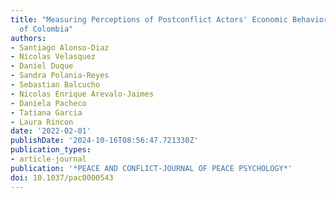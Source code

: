 ```yaml
---
title: "Measuring Perceptions of Postconflict Actors' Economic Behavior: The Case
  of Colombia"
authors:
- Santiago Alonso-Diaz
- Nicolas Velasquez
- Daniel Duque
- Sandra Polania-Reyes
- Sebastian Balcucho
- Nicolas Enrique Arevalo-Jaimes
- Daniela Pacheco
- Tatiana Garcia
- Laura Rincon
date: '2022-02-01'
publishDate: '2024-10-16T08:56:47.721330Z'
publication_types:
- article-journal
publication: '*PEACE AND CONFLICT-JOURNAL OF PEACE PSYCHOLOGY*'
doi: 10.1037/pac0000543
---
```

